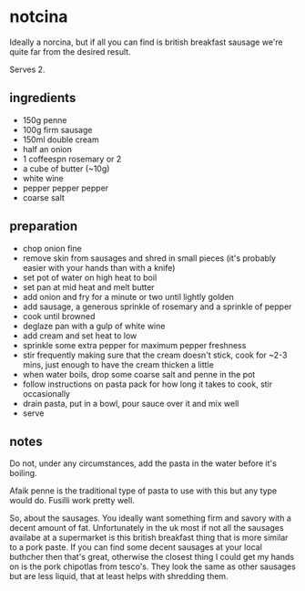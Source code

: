 # notcina

Ideally a norcina, but if all you can find is british breakfast sausage we're quite far from the desired result.

Serves 2.

## ingredients

- 150g penne
- 100g firm sausage
- 150ml double cream
- half an onion
- 1 coffeespn rosemary or 2
- a cube of butter (~10g)
- white wine
- pepper pepper pepper
- coarse salt


## preparation

- chop onion fine
- remove skin from sausages and shred in small pieces (it's probably easier with your hands than with a knife)
- set pot of water on high heat to boil
- set pan at mid heat and melt butter
- add onion and fry for a minute or two until lightly golden
- add sausage, a generous sprinkle of rosemary and a sprinkle of pepper
- cook until browned
- deglaze pan with a gulp of white wine
- add cream and set heat to low
- sprinkle some extra pepper for maximum pepper freshness
- stir frequently making sure that the cream doesn't stick, cook for ~2-3 mins, just enough to have the cream thicken a little
- when water boils, drop some coarse salt and penne in the pot
- follow instructions on pasta pack for how long it takes to cook, stir occasionally
- drain pasta, put in a bowl, pour sauce over it and mix well
- serve

## notes

Do not, under any circumstances, add the pasta in the water before it's boiling.

Afaik penne is the traditional type of pasta to use with this but any type would do. Fusilli work pretty well.

So, about the sausages. You ideally want something firm and savory with a decent amount of fat.  Unfortunately in the uk most if not all the sausages availabe at a supermarket is this british breakfast thing that is more similar to a pork paste. If you can find some decent sausages at your local buthcher then that's great, otherwise the closest thing I could get my hands on is the pork chipotlas from tesco's. They look the same as other sausages but are less liquid, that at least helps with shredding them.
